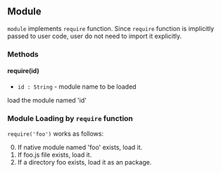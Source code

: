 ## Module 
``` module ``` implements ``` require ``` function. 
Since ``` require ``` function is implicitly passed to user code, user do not need to import it explicitly.

### Methods
#### require(id)
* ``` id : String ``` - module name to be loaded

load the module named 'id'

### Module Loading by ``` require ``` function
``` require('foo') ``` works as follows:

0. If native module named 'foo' exists, load it.
1. If foo.js file exists, load it.
2. If a directory foo exists, load it as an package.